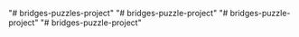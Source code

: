 "# bridges-puzzles-project" 
"# bridges-puzzle-project" 
"# bridges-puzzle-project" 
"# bridges-puzzle-project" 
